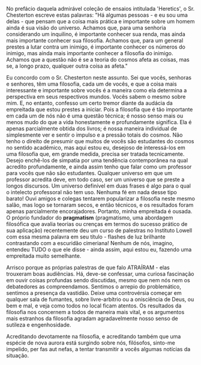 No prefácio daquela admirável coleção de ensaios intitulada 'Heretics', o Sr. Chesterton escreve estas palavras: "Há algumas pessoas - e eu sou uma delas - que pensam que a coisa mais prática e importante sobre um homem ainda é sua visão do universo. Achamos que, para uma senhoria considerando um inquilino, é importante conhecer sua renda, mas ainda mais importante conhecer sua filosofia. Achamos que, para um general prestes a lutar contra um inimigo, é importante conhecer os números do inimigo, mas ainda mais importante conhecer a filosofia do inimigo. Achamos que a questão não é se a teoria do cosmos afeta as coisas, mas se, a longo prazo, qualquer outra coisa as afeta."

Eu concordo com o Sr. Chesterton neste assunto. Sei que vocês, senhoras e senhores, têm uma filosofia, cada um de vocês, e que a coisa mais interessante e importante sobre vocês é a maneira como ela determina a perspectiva em seus respectivos mundos. Vocês sabem o mesmo sobre mim. E, no entanto, confesso um certo tremor diante da audácia da empreitada que estou prestes a iniciar. Pois a filosofia que é tão importante em cada um de nós não é uma questão técnica; é nosso senso mais ou menos mudo do que a vida honestamente e profundamente significa. Ela é apenas parcialmente obtida dos livros; é nossa maneira individual de simplesmente ver e sentir o impulso e a pressão totais do cosmos. Não tenho o direito de presumir que muitos de vocês são estudantes do cosmos no sentido acadêmico, mas aqui estou eu, desejoso de interessá-los em uma filosofia que, em grande medida, precisa ser tratada tecnicamente. Desejo enchê-los de simpatia por uma tendência contemporânea na qual acredito profundamente, e ainda assim tenho que falar como um professor para vocês que não são estudantes. Qualquer universo em que um professor acredita deve, em todo caso, ser um universo que se preste a longos discursos. Um universo definível em duas frases é algo para o qual o intelecto professoral não tem uso. Nenhuma fé em nada desse tipo barato! Ouvi amigos e colegas tentarem popularizar a filosofia neste mesmo salão, mas logo se tornaram secos, e então técnicos, e os resultados foram apenas parcialmente encorajadores. Portanto, minha empreitada é ousada. O próprio fundador do **pragmatism** (pragmatismo, uma abordagem filosófica que avalia teorias ou crenças em termos do sucesso prático de sua aplicação) recentemente deu um curso de palestras no Instituto Lowell com essa mesma palavra em seu título - flashes de luz brilhante contrastando com a escuridão cimeriana! Nenhum de nós, imagino, entendeu TUDO o que ele disse - ainda assim, aqui estou eu, fazendo uma empreitada muito semelhante.

Arrisco porque as próprias palestras de que falo ATRAÍRAM - elas trouxeram boas audiências. Há, deve-se confessar, uma curiosa fascinação em ouvir coisas profundas sendo discutidas, mesmo que nem nós nem os debatedores as compreendamos. Sentimos o arrepio do problemático, sentimos a presença da vastidão. Deixe uma controvérsia começar em qualquer sala de fumantes, sobre livre-arbítrio ou a onisciência de Deus, ou bem e mal, e veja como todos no local ficam atentos. Os resultados da filosofia nos concernem a todos de maneira mais vital, e os argumentos mais estranhos da filosofia agradam agradavelmente nosso senso de sutileza e engenhosidade.

Acreditando devotamente na filosofia, e acreditando também que uma espécie de nova aurora está surgindo sobre nós, filósofos, sinto-me impelido, per fas aut nefas, a tentar transmitir a vocês algumas notícias da situação.